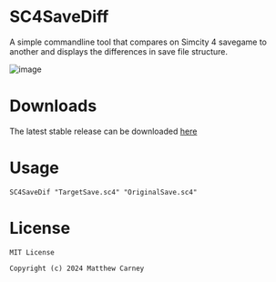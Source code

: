 # SC4SaveDiff

A simple commandline tool that compares on Simcity 4 savegame to another and displays the differences in save file structure.

![image](https://github.com/Killeroo/SC4SaveDiff/assets/9999745/b7457e5b-327b-4b87-82a0-72844e6cd07c)

# Downloads
The latest stable release can be downloaded [here](https://github.com/Killeroo/SC4SaveDiff/releases/latest)

# Usage
```
SC4SaveDif "TargetSave.sc4" "OriginalSave.sc4"
```

# License
```
MIT License

Copyright (c) 2024 Matthew Carney
```
